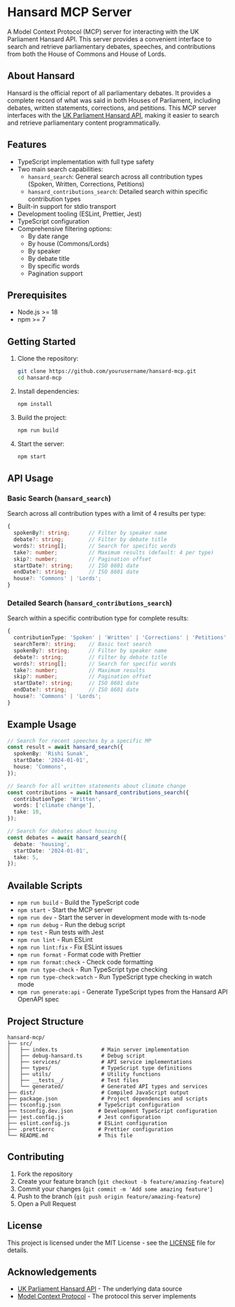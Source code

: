 # Hansard MCP Server

A Model Context Protocol (MCP) server for interacting with the UK Parliament Hansard API. This server provides a convenient interface to search and retrieve parliamentary debates, speeches, and contributions from both the House of Commons and House of Lords.

## About Hansard

Hansard is the official report of all parliamentary debates. It provides a complete record of what was said in both Houses of Parliament, including debates, written statements, corrections, and petitions. This MCP server interfaces with the [UK Parliament Hansard API](https://developer.parliament.uk/), making it easier to search and retrieve parliamentary content programmatically.

## Features

- TypeScript implementation with full type safety
- Two main search capabilities:
  - `hansard_search`: General search across all contribution types (Spoken, Written, Corrections, Petitions)
  - `hansard_contributions_search`: Detailed search within specific contribution types
- Built-in support for stdio transport
- Development tooling (ESLint, Prettier, Jest)
- TypeScript configuration
- Comprehensive filtering options:
  - By date range
  - By house (Commons/Lords)
  - By speaker
  - By debate title
  - By specific words
  - Pagination support

## Prerequisites

- Node.js >= 18
- npm >= 7

## Getting Started

1. Clone the repository:

   ```bash
   git clone https://github.com/yourusername/hansard-mcp.git
   cd hansard-mcp
   ```

2. Install dependencies:

   ```bash
   npm install
   ```

3. Build the project:

   ```bash
   npm run build
   ```

4. Start the server:
   ```bash
   npm start
   ```

## API Usage

### Basic Search (`hansard_search`)

Search across all contribution types with a limit of 4 results per type:

```typescript
{
  spokenBy?: string;      // Filter by speaker name
  debate?: string;        // Filter by debate title
  words?: string[];       // Search for specific words
  take?: number;          // Maximum results (default: 4 per type)
  skip?: number;          // Pagination offset
  startDate?: string;     // ISO 8601 date
  endDate?: string;       // ISO 8601 date
  house?: 'Commons' | 'Lords';
}
```

### Detailed Search (`hansard_contributions_search`)

Search within a specific contribution type for complete results:

```typescript
{
  contributionType: 'Spoken' | 'Written' | 'Corrections' | 'Petitions';
  searchTerm?: string;    // Basic text search
  spokenBy?: string;      // Filter by speaker name
  debate?: string;        // Filter by debate title
  words?: string[];       // Search for specific words
  take?: number;          // Maximum results
  skip?: number;          // Pagination offset
  startDate?: string;     // ISO 8601 date
  endDate?: string;       // ISO 8601 date
  house?: 'Commons' | 'Lords';
}
```

## Example Usage

```typescript
// Search for recent speeches by a specific MP
const result = await hansard_search({
  spokenBy: 'Rishi Sunak',
  startDate: '2024-01-01',
  house: 'Commons',
});

// Search for all written statements about climate change
const contributions = await hansard_contributions_search({
  contributionType: 'Written',
  words: ['climate change'],
  take: 10,
});

// Search for debates about housing
const debates = await hansard_search({
  debate: 'housing',
  startDate: '2024-01-01',
  take: 5,
});
```

## Available Scripts

- `npm run build` - Build the TypeScript code
- `npm start` - Start the MCP server
- `npm run dev` - Start the server in development mode with ts-node
- `npm run debug` - Run the debug script
- `npm test` - Run tests with Jest
- `npm run lint` - Run ESLint
- `npm run lint:fix` - Fix ESLint issues
- `npm run format` - Format code with Prettier
- `npm run format:check` - Check code formatting
- `npm run type-check` - Run TypeScript type checking
- `npm run type-check:watch` - Run TypeScript type checking in watch mode
- `npm run generate:api` - Generate TypeScript types from the Hansard API OpenAPI spec

## Project Structure

```
hansard-mcp/
├── src/
│   ├── index.ts              # Main server implementation
│   ├── debug-hansard.ts      # Debug script
│   ├── services/             # API service implementations
│   ├── types/                # TypeScript type definitions
│   ├── utils/                # Utility functions
│   ├── __tests__/            # Test files
│   └── generated/            # Generated API types and services
├── dist/                     # Compiled JavaScript output
├── package.json              # Project dependencies and scripts
├── tsconfig.json            # TypeScript configuration
├── tsconfig.dev.json        # Development TypeScript configuration
├── jest.config.js           # Jest configuration
├── eslint.config.js         # ESLint configuration
├── .prettierrc              # Prettier configuration
└── README.md                # This file
```

## Contributing

1. Fork the repository
2. Create your feature branch (`git checkout -b feature/amazing-feature`)
3. Commit your changes (`git commit -m 'Add some amazing feature'`)
4. Push to the branch (`git push origin feature/amazing-feature`)
5. Open a Pull Request

## License

This project is licensed under the MIT License - see the [LICENSE](LICENSE) file for details.

## Acknowledgements

- [UK Parliament Hansard API](https://developer.parliament.uk/) - The underlying data source
- [Model Context Protocol](https://github.com/modelcontextprotocol) - The protocol this server implements

